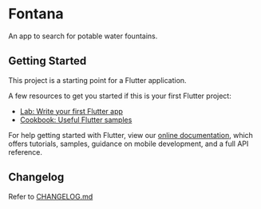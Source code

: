 # Fontana

An app to search for potable water fountains.

## Getting Started

This project is a starting point for a Flutter application.

A few resources to get you started if this is your first Flutter project:

- [Lab: Write your first Flutter app](https://flutter.dev/docs/get-started/codelab)
- [Cookbook: Useful Flutter samples](https://flutter.dev/docs/cookbook)

For help getting started with Flutter, view our
[online documentation](https://flutter.dev/docs), which offers tutorials,
samples, guidance on mobile development, and a full API reference.

## Changelog

Refer to [CHANGELOG.md](https://github.com/oOddaviidOo/fontana/blob/master/CHANGELOG.md)

